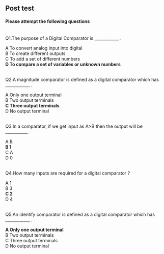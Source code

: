 ## Post test
#### Please attempt the following questions

<br>
Q1.The purpose of a Digital Comparator is ____________ .<br>

A   To convert analog input into digital<br>
B   To create different outputs<br>
C   To add a set of different numbers<br>
<b>D   To compare a set of variables or unknown numbers</b><br><br>


Q2.A magnitude comparator is defined as a digital comparator which has ____________ .<br>

A   Only one output terminal<br>
B   Two output terminals<br>
<b>C   Three output terminals</b><br>
D   No output terminal<br><br>


Q3.In a comparator, if we get input as A>B then the output will be ___________ .<br>

A   B<br>
<b>B   1</b><br>
C   A<br>
D   0<br><br>


Q4.How many inputs are required for a digital comparator ?<br>

A   1<br>
B   3<br>
<b>C   2</b><br>
D   4<br><br>


Q5.An identify comparator is defined as a digital comparator which has ____________ .<br>

<b>A   Only one output terminal</b><br>
B   Two output terminals<br>
C   Three output terminals<br>
D   No output terminal<br>
<br><br>





